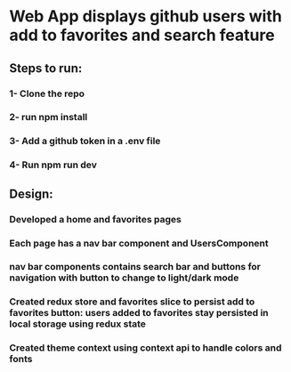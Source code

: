 # Web App displays github users with add to favorites and search feature
## Steps to run:
### 1- Clone the repo
### 2- run npm install
### 3- Add a github token in a .env file
### 4- Run npm run dev

## Design:
### Developed a home and favorites pages
### Each page has a nav bar component and UsersComponent
### nav bar components contains search bar and buttons for navigation with button to change to light/dark mode
### Created redux store and favorites slice to persist add to favorites button: users added to favorites stay persisted in local storage using redux state
### Created theme context using context api to handle colors and fonts
